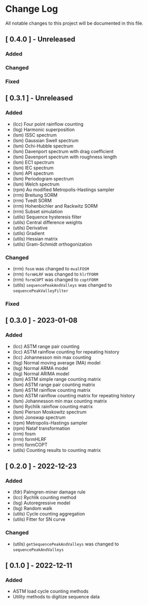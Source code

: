 
# Change Log
All notable changes to this project will be documented in this file.
 
## [ 0.4.0 ] - Unreleased
 
### Added

### Changed
 
### Fixed
 
## [ 0.3.1 ] - Unreleased
 
### Added

- (lcc) Four point rainflow counting
- (lsg) Harmonic superposition
- (lsm) ISSC spectrum
- (lsm) Gaussian Swell spectrum
- (lsm) Ochi-Hubble spectrum
- (lsm) Davenport spectrum with drag coefficient
- (lsm) Davenport spectrum with roughness length
- (lsm) EC1 spectrum
- (lsm) IEC spectrum
- (lsm) API spectrum
- (lsm) Periodogram spectrum
- (lsm) Welch spectrum
- (rpm) Au modified Metropolis-Hastings sampler
- (rrm) Breitung SORM
- (rrm) Tvedt SORM
- (rrm) Hohenbichler and Rackwitz SORM
- (rrm) Subset simulation
- (utils) Sequence hysteresis filter
- (utils) Central difference weights
- (utils) Derivative
- (utils) Gradient
- (utils) Hessian matrix
- (utils) Gram-Schmidt orthogonization

### Changed

- (rrm) `fosm` was changed to `mvalFOSM`
- (rrm) `formHLRF` was changed to `hlrfFORM`
- (rrm) `formCOPT` was changed to `coptFORM`
- (utils) `sequencePeakAndValleys` was changed to `sequencePeakValleyFilter`
 
### Fixed
 
## [ 0.3.0 ] - 2023-01-08
 
### Added

- (lcc) ASTM range pair counting
- (lcc) ASTM rainflow counting for repeating history
- (lcc) Johannesson min max counting
- (lsg) Normal moving average (MA) model
- (lsg) Normal ARMA model
- (lsg) Normal ARIMA model
- (lsm) ASTM simple range counting matrix
- (lsm) ASTM range pair counting matrix
- (lsm) ASTM rainflow counting matrix
- (lsm) ASTM rainflow counting matrix for repeating history
- (lsm) Johannesson min max counting matrix
- (lsm) Rychlik rainflow counting matrix
- (lsm) Pierson Moskowitz spectrum
- (lsm) Jonswap spectrum
- (rpm) Metropolis-Hastings sampler
- (rpm) Nataf transformation
- (rrm) fosm
- (rrm) formHLRF
- (rrm) formCOPT
- (utils) Counting results to counting matrix

## [ 0.2.0 ] - 2022-12-23
 
### Added

- (fdr) Palmgren-miner damage rule
- (lcc) Rychlik counting method
- (lsg) Autoregressive model
- (lsg) Random walk
- (utils) Cycle counting aggregation
- (utils) Fitter for SN curve

### Changed

- (utils) `getSequencePeakAndValleys` was changed to `sequencePeakAndValleys`
 
## [ 0.1.0 ] - 2022-12-11
 
### Added

- ASTM load cycle counting methods
- Utility methods to digitize sequence data
